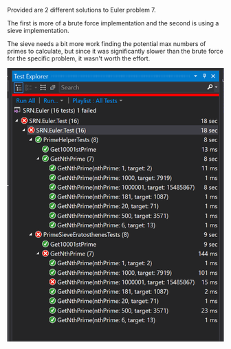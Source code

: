 Provided are 2 different solutions to Euler problem 7.

The first is more of a brute force implementation and the second is using a sieve implementation.  

The sieve needs a bit more work finding the potential max numbers of primes to calculate, but since it was significantly slower than the brute force for the specific problem, it wasn't worth the effort.

![benchmark](https://github.com/Scott-Neu/SRN.Euler/blob/master/benchmark.png)
